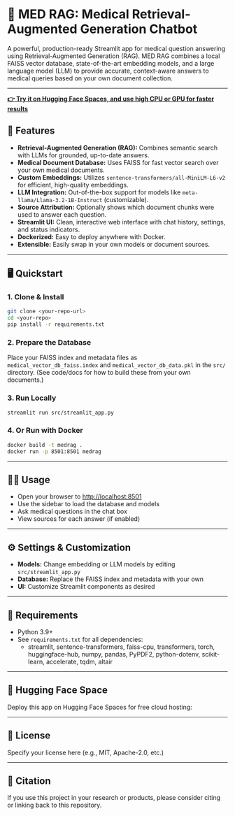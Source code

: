 

# 🏥 MED RAG: Medical Retrieval-Augmented Generation Chatbot

A powerful, production-ready Streamlit app for medical question answering using Retrieval-Augmented Generation (RAG). MED RAG combines a local FAISS vector database, state-of-the-art embedding models, and a large language model (LLM) to provide accurate, context-aware answers to medical queries based on your own document collection.

---


**[👉 Try it on Hugging Face Spaces, and use high CPU or  GPU for faster results](https://huggingface.co/spaces/orijeetmukherjee/MED_RAG)**


## 🚀 Features

- **Retrieval-Augmented Generation (RAG):** Combines semantic search with LLMs for grounded, up-to-date answers.
- **Medical Document Database:** Uses FAISS for fast vector search over your own medical documents.
- **Custom Embeddings:** Utilizes `sentence-transformers/all-MiniLM-L6-v2` for efficient, high-quality embeddings.
- **LLM Integration:** Out-of-the-box support for models like `meta-llama/Llama-3.2-1B-Instruct` (customizable).
- **Source Attribution:** Optionally shows which document chunks were used to answer each question.
- **Streamlit UI:** Clean, interactive web interface with chat history, settings, and status indicators.
- **Dockerized:** Easy to deploy anywhere with Docker.
- **Extensible:** Easily swap in your own models or document sources.

---

## 🖥️ Quickstart

### 1. Clone & Install
```bash
git clone <your-repo-url>
cd <your-repo>
pip install -r requirements.txt
```

### 2. Prepare the Database
Place your FAISS index and metadata files as `medical_vector_db_faiss.index` and `medical_vector_db_data.pkl` in the `src/` directory. (See code/docs for how to build these from your own documents.)

### 3. Run Locally
```bash
streamlit run src/streamlit_app.py
```

### 4. Or Run with Docker
```bash
docker build -t medrag .
docker run -p 8501:8501 medrag
```

---

## 🧑‍⚕️ Usage
- Open your browser to [http://localhost:8501](http://localhost:8501)
- Use the sidebar to load the database and models
- Ask medical questions in the chat box
- View sources for each answer (if enabled)

---

## ⚙️ Settings & Customization
- **Models:** Change embedding or LLM models by editing `src/streamlit_app.py`
- **Database:** Replace the FAISS index and metadata with your own
- **UI:** Customize Streamlit components as desired

---

## 📝 Requirements
- Python 3.9+
- See `requirements.txt` for all dependencies:
  - streamlit, sentence-transformers, faiss-cpu, transformers, torch, huggingface-hub, numpy, pandas, PyPDF2, python-dotenv, scikit-learn, accelerate, tqdm, altair

---

## 🤗 Hugging Face Space
Deploy this app on Hugging Face Spaces for free cloud hosting:


---

## 📄 License
Specify your license here (e.g., MIT, Apache-2.0, etc.)

---

## 🙏 Citation
If you use this project in your research or products, please consider citing or linking back to this repository.

